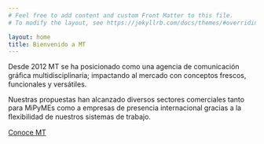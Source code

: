 ```yaml
---
# Feel free to add content and custom Front Matter to this file.
# To modify the layout, see https://jekyllrb.com/docs/themes/#overriding-theme-defaults

layout: home
title: Bienvenido a MT
---
```

Desde 2012 MT se ha posicionado como una agencia de comunicación gráﬁca multidisciplinaria; impactando al mercado con conceptos frescos, funcionales y versátiles.

Nuestras propuestas han alcanzado diversos sectores comerciales tanto para MiPyMEs como a
empresas de presencia internacional gracias a la ﬂexibilidad de nuestros sistemas de trabajo.

[Conoce MT](https://www.google.com)
